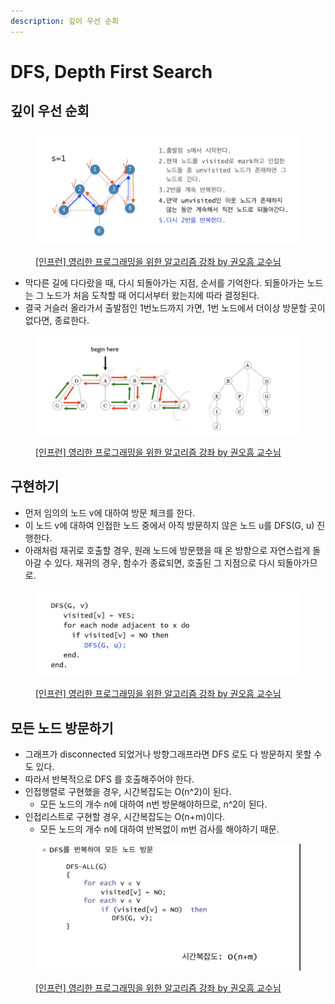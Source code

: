 ```yaml
---
description: 깊이 우선 순회
---
```


# DFS, Depth First Search

## 깊이 우선 순회

<figure><img src="../../../.gitbook/assets/image (13) (1) (2).png" alt=""><figcaption><p><a href="https://www.inflearn.com/course/%EC%95%8C%EA%B3%A0%EB%A6%AC%EC%A6%98-%EA%B0%95%EC%A2%8C">[인프런] 영리한 프로그래밍을 위한 알고리즘 강좌 by 권오흠 교수님</a></p></figcaption></figure>

* 막다른 길에 다다랐을 때, 다시 되돌아가는 지점, 순서를 기억한다. 되돌아가는 노드는 그 노드가 처음 도착할 때 어디서부터 왔는지에 따라 결정된다.&#x20;
* 결국 거슬러 올라가서 출발점인 1번노드까지 가면, 1번 노드에서 더이상 방문할 곳이 없다면, 종료한다.&#x20;

<figure><img src="../../../.gitbook/assets/image (12) (1) (3).png" alt=""><figcaption><p><a href="https://www.inflearn.com/course/%EC%95%8C%EA%B3%A0%EB%A6%AC%EC%A6%98-%EA%B0%95%EC%A2%8C">[인프런] 영리한 프로그래밍을 위한 알고리즘 강좌 by 권오흠 교수님</a></p></figcaption></figure>



## 구현하기

* 먼저 임의의 노드 v에 대하여 방문 체크를 한다.&#x20;
* 이 노드 v에 대하여 인접한 노드 중에서 아직 방문하지 않은 노드 u를 DFS(G, u) 진행한다.&#x20;
* 아래처럼 재귀로 호출할 경우, 원래 노드에 방문했을 때 온 방향으로 자연스럽게 돌아갈 수 있다. 재귀의 경우, 함수가 종료되면, 호출된 그 지점으로 다시 되돌아가므로.&#x20;

<figure><img src="../../../.gitbook/assets/image (6) (8).png" alt=""><figcaption><p><a href="https://www.inflearn.com/course/%EC%95%8C%EA%B3%A0%EB%A6%AC%EC%A6%98-%EA%B0%95%EC%A2%8C">[인프런] 영리한 프로그래밍을 위한 알고리즘 강좌 by 권오흠 교수님</a></p></figcaption></figure>



## 모든 노드 방문하기

* 그래프가 disconnected 되었거나 방향그래프라면 DFS 로도 다 방문하지 못할 수도 있다.&#x20;
* 따라서 반복적으로 DFS 를 호출해주어야 한다.&#x20;
* 인접행렬로 구현했을 경우, 시간복잡도는 O(n^2)이 된다.&#x20;
  * 모든 노드의 개수 n에 대하여 n번 방문해야하므로, n^2이 된다.&#x20;
* 인접리스트로 구현할 경우, 시간복잡도는 O(n+m)이다.&#x20;
  * 모든 노드의 개수 n에 대하여 반복없이 m번 검사를 해야하기 때문.&#x20;

<figure><img src="../../../.gitbook/assets/image (32).png" alt=""><figcaption><p><a href="https://www.inflearn.com/course/%EC%95%8C%EA%B3%A0%EB%A6%AC%EC%A6%98-%EA%B0%95%EC%A2%8C">[인프런] 영리한 프로그래밍을 위한 알고리즘 강좌 by 권오흠 교수님</a></p></figcaption></figure>

